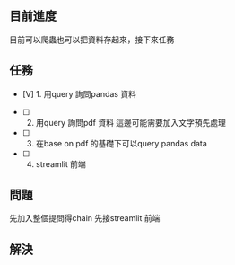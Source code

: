 ## 目前進度
目前可以爬蟲也可以把資料存起來，接下來任務

## 任務
- [V] 1. 用query 詢問pandas 資料
- [ ] 2. 用query 詢問pdf 資料 這邊可能需要加入文字預先處理
- [ ] 3. 在base on pdf 的基礎下可以query pandas data
- [ ] 4. streamlit 前端


## 問題
先加入整個提問得chain
先接streamlit 前端

## 解決

        
    

